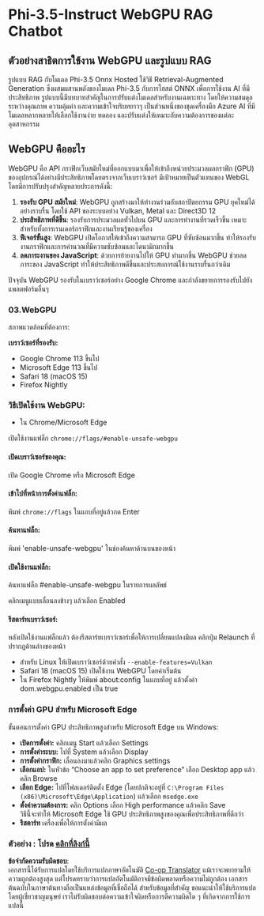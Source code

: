 <!--
CO_OP_TRANSLATOR_METADATA:
{
  "original_hash": "b62864faf628eb07f5231d4885555198",
  "translation_date": "2025-07-17T03:10:11+00:00",
  "source_file": "md/02.Application/01.TextAndChat/Phi3/WebGPUWithPhi35Readme.md",
  "language_code": "th"
}
-->
# Phi-3.5-Instruct WebGPU RAG Chatbot

## ตัวอย่างสาธิตการใช้งาน WebGPU และรูปแบบ RAG

รูปแบบ RAG กับโมเดล Phi-3.5 Onnx Hosted ใช้วิธี Retrieval-Augmented Generation ซึ่งผสมผสานพลังของโมเดล Phi-3.5 กับการโฮสต์ ONNX เพื่อการใช้งาน AI ที่มีประสิทธิภาพ รูปแบบนี้มีบทบาทสำคัญในการปรับแต่งโมเดลสำหรับงานเฉพาะทาง โดยให้ความสมดุลระหว่างคุณภาพ ความคุ้มค่า และความเข้าใจบริบทยาวๆ เป็นส่วนหนึ่งของชุดเครื่องมือ Azure AI ที่มีโมเดลหลากหลายให้เลือกใช้งานง่าย ทดลอง และปรับแต่งให้เหมาะกับความต้องการของแต่ละอุตสาหกรรม

## WebGPU คืออะไร  
WebGPU คือ API กราฟิกเว็บสมัยใหม่ที่ออกแบบมาเพื่อให้เข้าถึงหน่วยประมวลผลกราฟิก (GPU) ของอุปกรณ์ได้อย่างมีประสิทธิภาพโดยตรงจากเว็บเบราว์เซอร์ มีเป้าหมายเป็นตัวแทนของ WebGL โดยมีการปรับปรุงสำคัญหลายประการดังนี้:

1. **รองรับ GPU สมัยใหม่**: WebGPU ถูกสร้างมาให้ทำงานร่วมกับสถาปัตยกรรม GPU ยุคใหม่ได้อย่างราบรื่น โดยใช้ API ของระบบอย่าง Vulkan, Metal และ Direct3D 12
2. **ประสิทธิภาพที่ดีขึ้น**: รองรับการประมวลผลทั่วไปบน GPU และการทำงานที่รวดเร็วขึ้น เหมาะสำหรับทั้งการเรนเดอร์กราฟิกและงานเรียนรู้ของเครื่อง
3. **ฟีเจอร์ขั้นสูง**: WebGPU เปิดโอกาสให้เข้าถึงความสามารถ GPU ที่ซับซ้อนมากขึ้น ทำให้รองรับงานกราฟิกและการคำนวณที่มีความซับซ้อนและไดนามิกมากขึ้น
4. **ลดภาระงานของ JavaScript**: ด้วยการย้ายงานไปให้ GPU ทำมากขึ้น WebGPU ช่วยลดภาระของ JavaScript ทำให้ประสิทธิภาพดีขึ้นและประสบการณ์ใช้งานราบรื่นกว่าเดิม

ปัจจุบัน WebGPU รองรับในเบราว์เซอร์อย่าง Google Chrome และกำลังขยายการรองรับไปยังแพลตฟอร์มอื่นๆ

### 03.WebGPU  
สภาพแวดล้อมที่ต้องการ:

**เบราว์เซอร์ที่รองรับ:**  
- Google Chrome 113 ขึ้นไป  
- Microsoft Edge 113 ขึ้นไป  
- Safari 18 (macOS 15)  
- Firefox Nightly  

### วิธีเปิดใช้งาน WebGPU:

- ใน Chrome/Microsoft Edge  

เปิดใช้งานแฟล็ก `chrome://flags/#enable-unsafe-webgpu`

#### เปิดเบราว์เซอร์ของคุณ:  
เปิด Google Chrome หรือ Microsoft Edge

#### เข้าไปที่หน้าการตั้งค่าแฟล็ก:  
พิมพ์ `chrome://flags` ในแถบที่อยู่แล้วกด Enter

#### ค้นหาแฟล็ก:  
พิมพ์ 'enable-unsafe-webgpu' ในช่องค้นหาด้านบนของหน้า

#### เปิดใช้งานแฟล็ก:  
ค้นหาแฟล็ก #enable-unsafe-webgpu ในรายการผลลัพธ์

คลิกเมนูแบบเลื่อนลงข้างๆ แล้วเลือก Enabled

#### รีสตาร์ทเบราว์เซอร์:  

หลังเปิดใช้งานแฟล็กแล้ว ต้องรีสตาร์ทเบราว์เซอร์เพื่อให้การเปลี่ยนแปลงมีผล คลิกปุ่ม Relaunch ที่ปรากฏด้านล่างของหน้า

- สำหรับ Linux ให้เปิดเบราว์เซอร์ด้วยคำสั่ง `--enable-features=Vulkan`  
- Safari 18 (macOS 15) เปิดใช้งาน WebGPU โดยค่าเริ่มต้น  
- ใน Firefox Nightly ให้พิมพ์ about:config ในแถบที่อยู่ แล้วตั้งค่า dom.webgpu.enabled เป็น true  

### การตั้งค่า GPU สำหรับ Microsoft Edge  

ขั้นตอนการตั้งค่า GPU ประสิทธิภาพสูงสำหรับ Microsoft Edge บน Windows:

- **เปิดการตั้งค่า:** คลิกเมนู Start แล้วเลือก Settings  
- **การตั้งค่าระบบ:** ไปที่ System แล้วเลือก Display  
- **การตั้งค่ากราฟิก:** เลื่อนลงมาแล้วคลิก Graphics settings  
- **เลือกแอป:** ในหัวข้อ “Choose an app to set preference” เลือก Desktop app แล้วคลิก Browse  
- **เลือก Edge:** ไปที่โฟลเดอร์ติดตั้ง Edge (โดยปกติจะอยู่ที่ `C:\Program Files (x86)\Microsoft\Edge\Application`) แล้วเลือก `msedge.exe`  
- **ตั้งค่าความต้องการ:** คลิก Options เลือก High performance แล้วคลิก Save  
วิธีนี้จะทำให้ Microsoft Edge ใช้ GPU ประสิทธิภาพสูงของคุณเพื่อประสิทธิภาพที่ดีกว่า  
- **รีสตาร์ท** เครื่องเพื่อให้การตั้งค่ามีผล  

### ตัวอย่าง : โปรด [คลิกที่ลิงก์นี้](https://github.com/microsoft/aitour-exploring-cutting-edge-models/tree/main/src/02.ONNXRuntime/01.WebGPUChatRAG)

**ข้อจำกัดความรับผิดชอบ**:  
เอกสารนี้ได้รับการแปลโดยใช้บริการแปลภาษาอัตโนมัติ [Co-op Translator](https://github.com/Azure/co-op-translator) แม้เราจะพยายามให้ความถูกต้องสูงสุด แต่โปรดทราบว่าการแปลอัตโนมัติอาจมีข้อผิดพลาดหรือความไม่ถูกต้อง เอกสารต้นฉบับในภาษาต้นทางถือเป็นแหล่งข้อมูลที่เชื่อถือได้ สำหรับข้อมูลที่สำคัญ ขอแนะนำให้ใช้บริการแปลโดยผู้เชี่ยวชาญมนุษย์ เราไม่รับผิดชอบต่อความเข้าใจผิดหรือการตีความผิดใด ๆ ที่เกิดจากการใช้การแปลนี้
